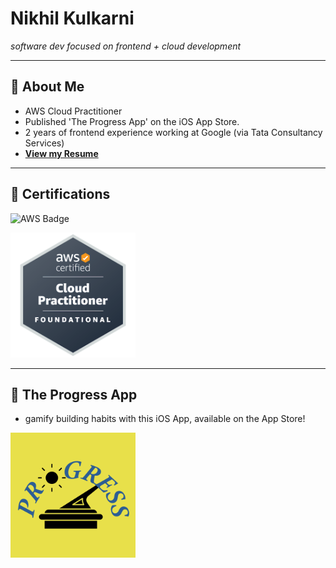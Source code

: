 # Nikhil Kulkarni

_software dev focused on frontend + cloud development_

---

## 🌟 **About Me**
- AWS Cloud Practitioner
- Published 'The Progress App' on the iOS App Store.
- 2 years of frontend experience working at Google (via Tata Consultancy Services)
- **[View my Resume](https://drive.google.com/file/d/1lEbvJPA_pyGYIsArTv9l0f1p0aD72H49/view?usp=sharing)**

---

## 🏅 **Certifications**

![AWS Badge](https://img.shields.io/badge/AWS%20Certified-Cloud%20Practitioner-orange?logo=amazonaws&style=flat-square)

<a href="https://www.credly.com/badges/e8e133fc-b578-4d2c-b431-b92570de9597/public_url">
  <img src="aws-certified-cloud-practitioner.png" alt="AWS Cloud Practitioner Badge" width="200px"/>
</a>

---

## 📱 **The Progress App**

- gamify building habits with this iOS App, available on the App Store!

<a href="https://apps.apple.com/us/app/the-progress-app/id6503723392">
  <img src="./the-progress-app-logo.png" alt="AWS Cloud Practitioner Badge" width="200px"/>
</a>
